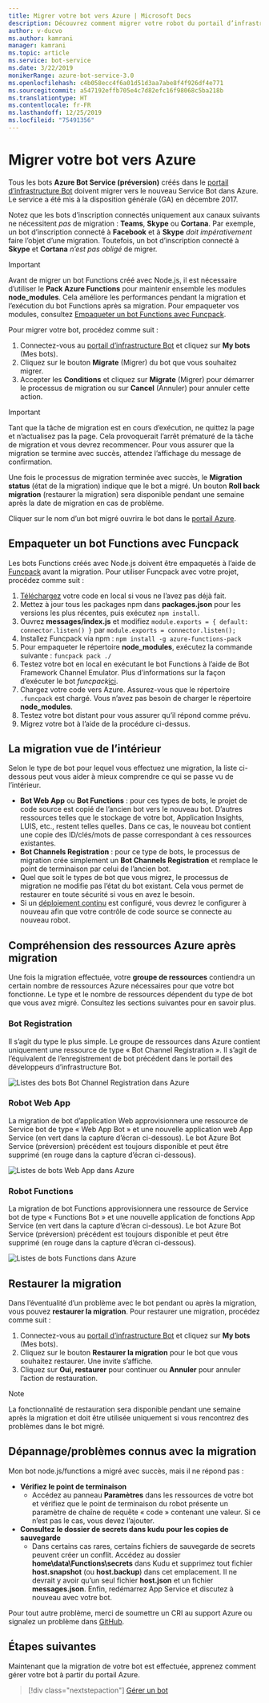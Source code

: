 ```yaml
---
title: Migrer votre bot vers Azure | Microsoft Docs
description: Découvrez comment migrer votre robot du portail d’infrastructure Bot hérité vers un service bot dans le portail Azure.
author: v-ducvo
ms.author: kamrani
manager: kamrani
ms.topic: article
ms.service: bot-service
ms.date: 3/22/2019
monikerRange: azure-bot-service-3.0
ms.openlocfilehash: c4b058ecc4f6a01d51d3aa7abe8f4f926df4e771
ms.sourcegitcommit: a547192effb705e4c7d82efc16f98068c5ba218b
ms.translationtype: HT
ms.contentlocale: fr-FR
ms.lasthandoff: 12/25/2019
ms.locfileid: "75491356"
---
```

# <a name="migrate-your-bot-to-azure"></a>Migrer votre bot vers Azure

Tous les bots **Azure Bot Service (préversion)** créés dans le [portail d’infrastructure Bot](http://dev.botframework.com) doivent migrer vers le nouveau Service Bot dans Azure. Le service a été mis à la disposition générale (GA) en décembre 2017. 

Notez que les bots d’inscription connectés uniquement aux canaux suivants ne nécessitent *pas* de migration : **Teams**, **Skype** ou **Cortana**. Par exemple, un bot d’inscription connecté à **Facebook** et à **Skype** *doit impérativement* faire l’objet d’une migration. Toutefois, un bot d’inscription connecté à **Skype** et **Cortana** *n’est pas obligé* de migrer.

> [!IMPORTANT]
> Avant de migrer un bot Functions créé avec Node.js, il est nécessaire d’utiliser le **Pack Azure Functions** pour maintenir ensemble les modules **node_modules**. Cela améliore les performances pendant la migration et l’exécution du bot Functions après sa migration. Pour empaqueter vos modules, consultez [Empaqueter un bot Functions avec Funcpack](#package-a-functions-bot-with-funcpack).

Pour migrer votre bot, procédez comme suit :

1. Connectez-vous au [portail d’infrastructure Bot](http://dev.botframework.com) et cliquez sur **My bots** (Mes bots).
2. Cliquez sur le bouton **Migrate** (Migrer) du bot que vous souhaitez migrer.
3. Accepter les **Conditions** et cliquez sur **Migrate** (Migrer) pour démarrer le processus de migration ou sur **Cancel** (Annuler) pour annuler cette action.

> [!IMPORTANT]
> Tant que la tâche de migration est en cours d’exécution, ne quittez la page et n’actualisez pas la page. Cela provoquerait l’arrêt prématuré de la tâche de migration et vous devrez recommencer. Pour vous assurer que la migration se termine avec succès, attendez l’affichage du message de confirmation.

Une fois le processus de migration terminée avec succès, le **Migration status** (état de la migration) indique que le bot a migré. Un bouton **Roll back migration** (restaurer la migration) sera disponible pendant une semaine après la date de migration en cas de problème.

Cliquer sur le nom d’un bot migré ouvrira le bot dans le [portail Azure](https://portal.azure.com).

## <a name="package-a-functions-bot-with-funcpack"></a>Empaqueter un bot Functions avec Funcpack

Les bots Functions créés avec Node.js doivent être empaquetés à l’aide de [Funcpack](https://github.com/Azure/azure-functions-pack) avant la migration. Pour utiliser Funcpack avec votre projet, procédez comme suit :

1.  [Téléchargez](bot-service-build-download-source-code.md) votre code en local si vous ne l’avez pas déjà fait.
2.  Mettez à jour tous les packages npm dans **packages.json** pour les versions les plus récentes, puis exécutez `npm install`.
3.  Ouvrez **messages/index.js** et modifiez `module.exports = { default: connector.listen() }` par `module.exports = connector.listen();`
4.  Installez Funcpack via npm : `npm install -g azure-functions-pack`
5.  Pour empaqueter le répertoire **node_modules**, exécutez la commande suivante : `funcpack pack ./`
6.  Testez votre bot en local en exécutant le bot Functions à l’aide de Bot Framework Channel Emulator. Plus d’informations sur la façon d’exécuter le bot *funcpack*[ici](https://github.com/Azure/azure-functions-pack#how-to-run). 
7.  Chargez votre code vers Azure. Assurez-vous que le répertoire `.funcpack` est chargé. Vous n’avez pas besoin de charger le répertoire **node_modules**.
8. Testez votre bot distant pour vous assurer qu’il répond comme prévu.
9. Migrez votre bot à l’aide de la procédure ci-dessus.

## <a name="migration-under-the-hood"></a>La migration vue de l’intérieur

Selon le type de bot pour lequel vous effectuez une migration, la liste ci-dessous peut vous aider à mieux comprendre ce qui se passe vu de l’intérieur.

* **Bot Web App** ou **Bot Functions** : pour ces types de bots, le projet de code source est copié de l’ancien bot vers le nouveau bot. D’autres ressources telles que le stockage de votre bot, Application Insights, LUIS, etc., restent telles quelles. Dans ce cas, le nouveau bot contient une copie des ID/clés/mots de passe correspondant à ces ressources existantes. 
* **Bot Channels Registration** : pour ce type de bots, le processus de migration crée simplement un **Bot Channels Registration** et remplace le point de terminaison par celui de l’ancien bot. 
* Quel que soit le types de bot que vous migrez, le processus de migration ne modifie pas l’état du bot existant. Cela vous permet de restaurer en toute sécurité si vous en avez le besoin.
* Si un [déploiement continu](bot-service-build-continuous-deployment.md) est configuré, vous devrez le configurer à nouveau afin que votre contrôle de code source se connecte au nouveau robot.

## <a name="understanding-azure-resources-after-migration"></a>Compréhension des ressources Azure après migration
Une fois la migration effectuée, votre **groupe de ressources** contiendra un certain nombre de ressources Azure nécessaires pour que votre bot fonctionne. Le type et le nombre de ressources dépendent du type de bot que vous avez migré. Consultez les sections suivantes pour en savoir plus.

### <a name="registration-bot"></a>Bot Registration

Il s’agit du type le plus simple. Le groupe de ressources dans Azure contient uniquement une ressource de type « Bot Channel Registration ». Il s’agit de l’équivalent de l’enregistrement de bot précédent dans le portail des développeurs d’infrastructure Bot.

![Listes des bots Bot Channel Registration dans Azure](~/media/bot-service-migrate-bot/channel-registration-bot.png)

### <a name="web-app-bot"></a>Robot Web App
La migration de bot d’application Web approvisionnera une ressource de Service bot de type « Web App Bot » et une nouvelle application web App Service (en vert dans la capture d’écran ci-dessous). Le bot Azure Bot Service (préversion) précédent est toujours disponible et peut être supprimé (en rouge dans la capture d’écran ci-dessous).

![Listes de bots Web App dans Azure](~/media/bot-service-migrate-bot/web-app-bot.png)

### <a name="functions-bot"></a>Robot Functions
La migration de bot Functions approvisionnera une ressource de Service bot de type « Functions Bot » et une nouvelle application de fonctions App Service (en vert dans la capture d’écran ci-dessous). Le bot Azure Bot Service (préversion) précédent est toujours disponible et peut être supprimé (en rouge dans la capture d’écran ci-dessous).

![Listes de bots Functions dans Azure](~/media/bot-service-migrate-bot/functions-bot.png)


## <a name="roll-back-migration"></a>Restaurer la migration

Dans l’éventualité d’un problème avec le bot pendant ou après la migration, vous pouvez **restaurer la migration**. Pour restaurer une migration, procédez comme suit :

1. Connectez-vous au [portail d’infrastructure Bot](http://dev.botframework.com) et cliquez sur **My bots** (Mes bots).
2. Cliquez sur le bouton **Restaurer la migration** pour le bot que vous souhaitez restaurer. Une invite s’affiche.
3. Cliquez sur **Oui, restaurer** pour continuer ou **Annuler** pour annuler l’action de restauration.

> [!NOTE]
> La fonctionnalité de restauration sera disponible pendant une semaine après la migration et doit être utilisée uniquement si vous rencontrez des problèmes dans le bot migré.

## <a name="migration-troubleshootingknown-issues"></a>Dépannage/problèmes connus avec la migration
Mon bot node.js/functions a migré avec succès, mais il ne répond pas :

* **Vérifiez le point de terminaison**
  * Accédez au panneau **Paramètres** dans les ressources de votre bot et vérifiez que le point de terminaison du robot présente un paramètre de chaîne de requête « code » contenant une valeur. Si ce n’est pas le cas, vous devez l’ajouter.
* **Consultez le dossier de secrets dans kudu pour les copies de sauvegarde**
  * Dans certains cas rares, certains fichiers de sauvegarde de secrets peuvent créer un conflit. Accédez au dossier **home\data\Functions\secrets** dans Kudu et supprimez tout fichier **host.snapshot** (ou **host.backup**) dans cet emplacement. Il ne devrait y avoir qu’un seul fichier **host.json** et un fichier **messages.json**. Enfin, redémarrez App Service et discutez à nouveau avec votre bot.

Pour tout autre problème, merci de soumettre un CRI au support Azure ou signalez un problème dans [GitHub](https://github.com/MicrosoftDocs/bot-framework-docs/issues).


## <a name="next-steps"></a>Étapes suivantes

Maintenant que la migration de votre bot est effectuée, apprenez comment gérer votre bot à partir du portail Azure.

> [!div class="nextstepaction"]
> [Gérer un bot](bot-service-manage-overview.md)
